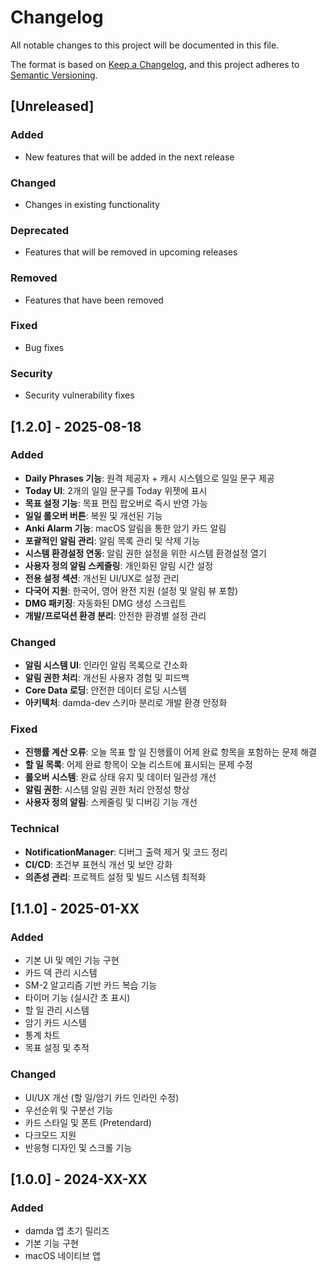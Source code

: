 # Changelog

All notable changes to this project will be documented in this file.

The format is based on [Keep a Changelog](https://keepachangelog.com/en/1.0.0/),
and this project adheres to [Semantic Versioning](https://semver.org/spec/v2.0.0.html).

## [Unreleased]

### Added
- New features that will be added in the next release

### Changed
- Changes in existing functionality

### Deprecated
- Features that will be removed in upcoming releases

### Removed
- Features that have been removed

### Fixed
- Bug fixes

### Security
- Security vulnerability fixes

## [1.2.0] - 2025-08-18

### Added
- **Daily Phrases 기능**: 원격 제공자 + 캐시 시스템으로 일일 문구 제공
- **Today UI**: 2개의 일일 문구를 Today 위젯에 표시
- **목표 설정 기능**: 목표 편집 팝오버로 즉시 반영 가능
- **일일 롤오버 버튼**: 복원 및 개선된 기능
- **Anki Alarm 기능**: macOS 알림을 통한 암기 카드 알림
- **포괄적인 알림 관리**: 알림 목록 관리 및 삭제 기능
- **시스템 환경설정 연동**: 알림 권한 설정을 위한 시스템 환경설정 열기
- **사용자 정의 알림 스케줄링**: 개인화된 알림 시간 설정
- **전용 설정 섹션**: 개선된 UI/UX로 설정 관리
- **다국어 지원**: 한국어, 영어 완전 지원 (설정 및 알림 뷰 포함)
- **DMG 패키징**: 자동화된 DMG 생성 스크립트
- **개발/프로덕션 환경 분리**: 안전한 환경별 설정 관리

### Changed
- **알림 시스템 UI**: 인라인 알림 목록으로 간소화
- **알림 권한 처리**: 개선된 사용자 경험 및 피드백
- **Core Data 로딩**: 안전한 데이터 로딩 시스템
- **아키텍처**: damda-dev 스키마 분리로 개발 환경 안정화

### Fixed
- **진행률 계산 오류**: 오늘 목표 할 일 진행률이 어제 완료 항목을 포함하는 문제 해결
- **할 일 목록**: 어제 완료 항목이 오늘 리스트에 표시되는 문제 수정
- **롤오버 시스템**: 완료 상태 유지 및 데이터 일관성 개선
- **알림 권한**: 시스템 알림 권한 처리 안정성 향상
- **사용자 정의 알림**: 스케줄링 및 디버깅 기능 개선

### Technical
- **NotificationManager**: 디버그 출력 제거 및 코드 정리
- **CI/CD**: 조건부 표현식 개선 및 보안 강화
- **의존성 관리**: 프로젝트 설정 및 빌드 시스템 최적화

## [1.1.0] - 2025-01-XX

### Added
- 기본 UI 및 메인 기능 구현
- 카드 덱 관리 시스템
- SM-2 알고리즘 기반 카드 복습 기능
- 타이머 기능 (실시간 초 표시)
- 할 일 관리 시스템
- 암기 카드 시스템
- 통계 차트
- 목표 설정 및 추적

### Changed
- UI/UX 개선 (할 일/암기 카드 인라인 수정)
- 우선순위 및 구분선 기능
- 카드 스타일 및 폰트 (Pretendard)
- 다크모드 지원
- 반응형 디자인 및 스크롤 기능

## [1.0.0] - 2024-XX-XX

### Added
- damda 앱 초기 릴리즈
- 기본 기능 구현
- macOS 네이티브 앱
